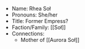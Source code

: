 - Name: Rhea Soł
- Pronouns: She/her
- Title: Former Empress?
- Faction/Family: [[Soł]]
- Connections:
	- Mother of [[Aurora Soł]]